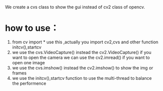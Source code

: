 We create a cvs class to show the gui instead of cv2 class of opencv.
# how to use：
1. from cv import *
use this ,actually you import cv2,cvs and other function initcv(),startcv
2. we use the cvs.VideoCapture() instead the cv2.VideoCapture() if you want to open the camera
   we can use the cv2.imread() if you want to open one image
3. we use the cvs.imshow() instead the cv2.imshow() to show the img or frames
4. we use the initcv(),startcv function to use the multi-thread to balance the performence

